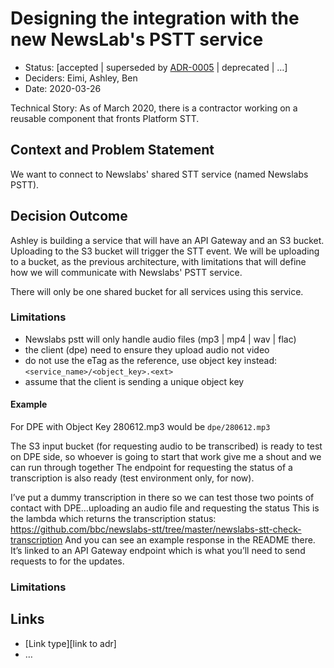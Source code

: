 # Designing the integration with the new NewsLab's PSTT service

- Status: [accepted | superseded by [ADR-0005](0005-example.md) | deprecated | …] <!-- optional -->
- Deciders: Eimi, Ashley, Ben
- Date: 2020-03-26

Technical Story: As of March 2020, there is a contractor working on a reusable component that fronts Platform STT.

## Context and Problem Statement

We want to connect to Newslabs' shared STT service (named Newslabs PSTT).

## Decision Outcome

Ashley is building a service that will have an API Gateway and an S3 bucket. Uploading to the S3 bucket will trigger the STT event. We will be uploading to a bucket, as the previous architecture, with limitations that will define how we will communicate with Newslabs' PSTT service.

There will only be one shared bucket for all services using this service.

### Limitations

- Newslabs pstt will only handle audio files (mp3 | mp4 | wav | flac)
- the client (dpe) need to ensure they upload audio not video
- do not use the eTag as the reference, use object key instead: `<service_name>/<object_key>.<ext>`
- assume that the client is sending a unique object key

#### Example

For DPE with Object Key 280612.mp3 would be `dpe/280612.mp3`

The S3 input bucket (for requesting audio to be transcribed) is ready to test on DPE side, so whoever is going to start that work give me a shout and we can run through together
The endpoint for requesting the status of a transcription is also ready (test environment only, for now).

I’ve put a dummy transcription in there so we can test those two points of contact with DPE…uploading an audio file and requesting the status
This is the lambda which returns the transcription status:
https://github.com/bbc/newslabs-stt/tree/master/newslabs-stt-check-transcription
And you can see an example response in the README there. It’s linked to an API Gateway endpoint which is what you’ll need to send requests to for the updates.

### Limitations

## Links <!-- optional -->

- [Link type][link to adr] <!-- example: Refined by [ADR-0005](0005-example.md) -->
- … <!-- numbers of links can vary -->
